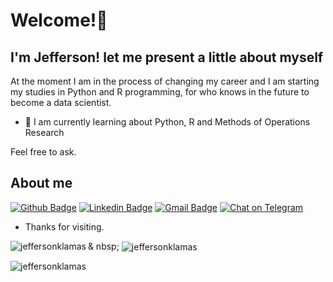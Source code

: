 
<!--
**jeffersonklamas/jeffersonklamas** is a ✨ _special_ ✨ repository because its `README.md` (this file) appears on your GitHub profile.

Here are some ideas to get you started:

- 🔭 I’m currently working on ...
- 🌱 I’m currently learning ...
- 👯 I’m looking to collaborate on ...
- 🤔 I’m looking for help with ...
- 💬 Ask me about ...
- 📫 How to reach me: ...
- 😄 Pronouns: ...
- ⚡ Fun fact: ...
-->

# Welcome!👋

## I'm Jefferson! let me present a little about myself

At the moment I am in the process of changing my career and I am starting my studies in Python and R programming, for who knows in the future to become a data scientist.

- 🌱 I am currently learning about Python, R and Methods of Operations Research

Feel free to ask.


## About me 
[![Github Badge](https://img.shields.io/badge/-Github-000?style=flat-square&logo=Github&logoColor=white&link=https://github.com/jeffersonklamas)](https://github.com/jeffersonklamas)
[![Linkedin Badge](https://img.shields.io/badge/-LinkedIn-blue?style=flat-square&logo=Linkedin&logoColor=white&link=https://www.linkedin.com/in/jeffersonklamasmarzani/)](https://www.linkedin.com/in/jeffersonklamasmarzani/)
[![Gmail Badge](https://img.shields.io/badge/-Gmail-c14438?style=flat-square&logo=Gmail&logoColor=white&link=mailto:jeffersonklamas@gmail.com)](mailto:jeffersonklamas@gmail.com)
[![Chat on Telegram](https://img.shields.io/badge/Chat%20on-Telegram-brightgreen.svg)](https://t.me/joinchat/jeffersonklamas)
 
- Thanks for visiting. 

<p></p>
<p></p>
<p></p>

<p> <img align = "left" src = "https://github-readme-stats.vercel.app/api/top-langs?username=jeffersonklamas&show_icons=true&locale=en&layout=compact" alt = "jeffersonklamas" /> </p>

<p> & nbsp; <img align = "center" src = "https://github-readme-stats.vercel.app/api?username=jeffersonklamas&show_icons=true&locale=en" alt = "jeffersonklamas" /> </p>

<p> <img align = "center" src = "https://github-readme-streak-stats.herokuapp.com/?user=jeffersonklamas&" alt = "jeffersonklamas" /> </p>
